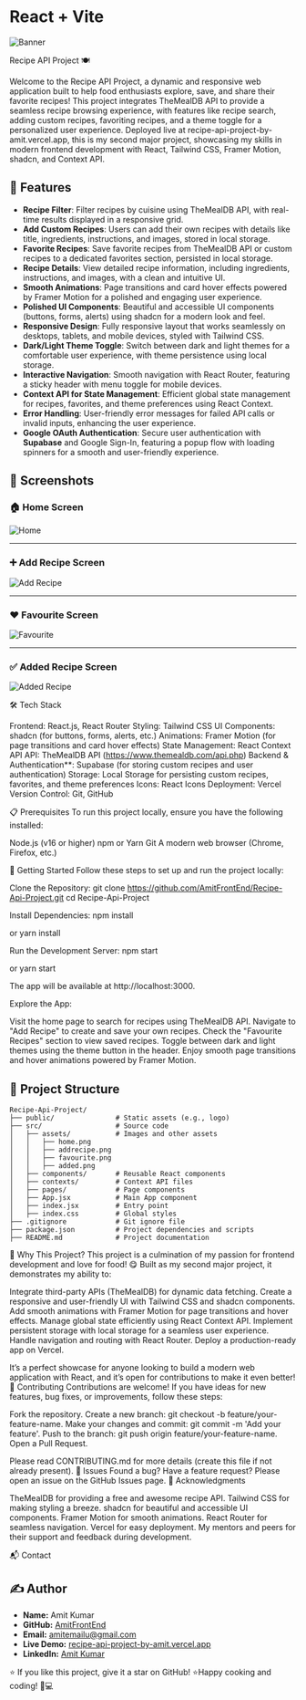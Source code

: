 # React + Vite
![Banner](https://www.shutterstock.com/image-photo/raw-ingredients-readymade-pizza-on-260nw-1926054275.jpg)

Recipe API Project 🍽️

Welcome to the Recipe API Project, a dynamic and responsive web application built to help food enthusiasts explore, save, and share their favorite recipes! This project integrates TheMealDB API to provide a seamless recipe browsing experience, with features like recipe search, adding custom recipes, favoriting recipes, and a theme toggle for a personalized user experience. Deployed live at recipe-api-project-by-amit.vercel.app, this is my second major project, showcasing my skills in modern frontend development with React, Tailwind CSS, Framer Motion, shadcn, and Context API.

## 🚀 Features

- **Recipe Filter**: Filter recipes by cuisine using TheMealDB API, with real-time results displayed in a responsive grid.
- **Add Custom Recipes**: Users can add their own recipes with details like title, ingredients, instructions, and images, stored in local storage.
- **Favorite Recipes**: Save favorite recipes from TheMealDB API or custom recipes to a dedicated favorites section, persisted in local storage.
- **Recipe Details**: View detailed recipe information, including ingredients, instructions, and images, with a clean and intuitive UI.
- **Smooth Animations**: Page transitions and card hover effects powered by Framer Motion for a polished and engaging user experience.
- **Polished UI Components**: Beautiful and accessible UI components (buttons, forms, alerts) using shadcn for a modern look and feel.
- **Responsive Design**: Fully responsive layout that works seamlessly on desktops, tablets, and mobile devices, styled with Tailwind CSS.
- **Dark/Light Theme Toggle**: Switch between dark and light themes for a comfortable user experience, with theme persistence using local storage.
- **Interactive Navigation**: Smooth navigation with React Router, featuring a sticky header with menu toggle for mobile devices.
- **Context API for State Management**: Efficient global state management for recipes, favorites, and theme preferences using React Context.
- **Error Handling**: User-friendly error messages for failed API calls or invalid inputs, enhancing the user experience.
- **Google OAuth Authentication**: Secure user authentication with **Supabase** and Google Sign-In, featuring a popup flow with loading spinners for a smooth and user-friendly experience.
## 📸 Screenshots

### 🏠 Home Screen
![Home](src/assets/home.png)

---

### ➕ Add Recipe Screen
![Add Recipe](src/assets/addrecipe.png)

---

### ❤️ Favourite Screen
![Favourite](src/assets/favourite.png)

---

### ✅ Added Recipe Screen
![Added Recipe](src/assets/added.png)



🛠️ Tech Stack

Frontend: React.js, React Router
Styling: Tailwind CSS
UI Components: shadcn (for buttons, forms, alerts, etc.)
Animations: Framer Motion (for page transitions and card hover effects)
State Management: React Context API
API: TheMealDB API (https://www.themealdb.com/api.php)
Backend & Authentication**: Supabase (for storing custom recipes and user authentication)
Storage: Local Storage for persisting custom recipes, favorites, and theme preferences
Icons: React Icons
Deployment: Vercel
Version Control: Git, GitHub

📋 Prerequisites
To run this project locally, ensure you have the following installed:

Node.js (v16 or higher)
npm or Yarn
Git
A modern web browser (Chrome, Firefox, etc.)

🏁 Getting Started
Follow these steps to set up and run the project locally:

Clone the Repository:
git clone https://github.com/AmitFrontEnd/Recipe-Api-Project.git
cd Recipe-Api-Project


Install Dependencies:
npm install

or
yarn install


Run the Development Server:
npm start

or
yarn start

The app will be available at http://localhost:3000.

Explore the App:

Visit the home page to search for recipes using TheMealDB API.
Navigate to "Add Recipe" to create and save your own recipes.
Check the "Favourite Recipes" section to view saved recipes.
Toggle between dark and light themes using the theme button in the header.
Enjoy smooth page transitions and hover animations powered by Framer Motion.


## 📂 Project Structure

```plaintext
Recipe-Api-Project/
├── public/               # Static assets (e.g., logo)
├── src/                  # Source code
│   ├── assets/           # Images and other assets
│   │   ├── home.png
│   │   ├── addrecipe.png
│   │   ├── favourite.png
│   │   ├── added.png
│   ├── components/       # Reusable React components
│   ├── contexts/         # Context API files
│   ├── pages/            # Page components
│   ├── App.jsx           # Main App component
│   ├── index.jsx         # Entry point
│   ├── index.css         # Global styles
├── .gitignore            # Git ignore file
├── package.json          # Project dependencies and scripts
├── README.md             # Project documentation

```

🌟 Why This Project?
This project is a culmination of my passion for frontend development and love for food! 😋 Built as my second major project, it demonstrates my ability to:

Integrate third-party APIs (TheMealDB) for dynamic data fetching.
Create a responsive and user-friendly UI with Tailwind CSS and shadcn components.
Add smooth animations with Framer Motion for page transitions and hover effects.
Manage global state efficiently using React Context API.
Implement persistent storage with local storage for a seamless user experience.
Handle navigation and routing with React Router.
Deploy a production-ready app on Vercel.

It’s a perfect showcase for anyone looking to build a modern web application with React, and it’s open for contributions to make it even better!
🤝 Contributing
Contributions are welcome! If you have ideas for new features, bug fixes, or improvements, follow these steps:

Fork the repository.
Create a new branch: git checkout -b feature/your-feature-name.
Make your changes and commit: git commit -m 'Add your feature'.
Push to the branch: git push origin feature/your-feature-name.
Open a Pull Request.

Please read CONTRIBUTING.md for more details (create this file if not already present).
🐛 Issues
Found a bug? Have a feature request? Please open an issue on the GitHub Issues page.
🙌 Acknowledgments

TheMealDB for providing a free and awesome recipe API.
Tailwind CSS for making styling a breeze.
shadcn for beautiful and accessible UI components.
Framer Motion for smooth animations.
React Router for seamless navigation.
Vercel for easy deployment.
My mentors and peers for their support and feedback during development.

📬 Contact

## ✍️ Author

- **Name:** Amit Kumar  
- **GitHub:** [AmitFrontEnd](https://github.com/AmitFrontEnd)  
- **Email:** [amitemailu@gmail.com](mailto:amitemailu@gmail.com)  
- **Live Demo:** [recipe-api-project-by-amit.vercel.app](https://recipe-api-project-by-amit.vercel.app)  
- **LinkedIn:** [Amit Kumar](https://www.linkedin.com/in/amit-kumar-342681303)


⭐ If you like this project, give it a star on GitHub! ⭐Happy cooking and coding! 🍳💻
